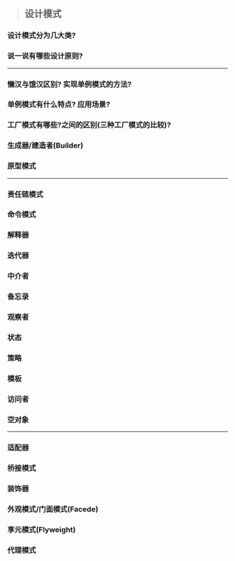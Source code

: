 > ## 设计模式

### 设计模式分为几大类?
### 说一说有哪些设计原则?
---
### 懒汉与饿汉区别? 实现单例模式的方法?
### 单例模式有什么特点? 应用场景?
### 工厂模式有哪些?之间的区别(三种工厂模式的比较)?
### 生成器/建造者(Builder)
### 原型模式
---
### 责任链模式
### 命令模式
### 解释器
### 迭代器
### 中介者
### 备忘录
### 观察者
### 状态
### 策略
### 模板
### 访问者
### 空对象
---
### 适配器
### 桥接模式
### 装饰器
### 外观模式/门面模式(Facede)
### 享元模式(Flyweight)
### 代理模式